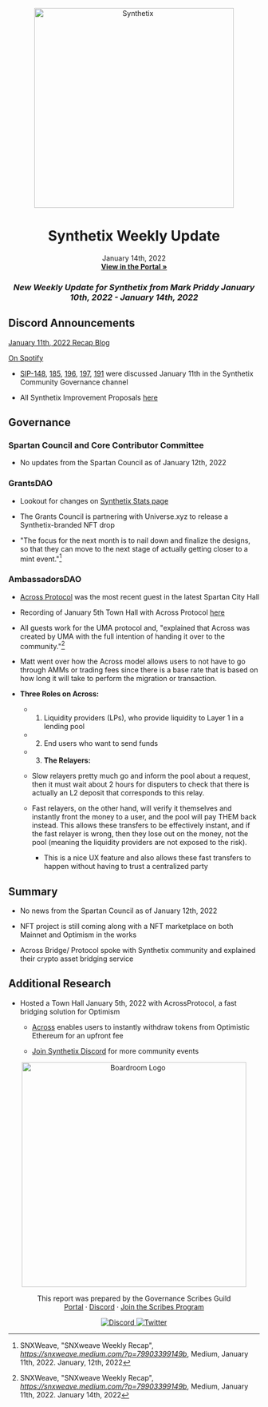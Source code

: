 
<p align="center">
  <a href="http://app.boardroom.info/BanklessDAO">
    <img src="https://miro.medium.com/max/1400/1*V3K-Uu2va_r9p7O2p_FzMw.png" alt="Synthetix" width="400" />
  </a>
  <h1 align="center">Synthetix Weekly Update</h1>
  <p align="center">
    January 14th, 2022
  <br />
  <a href="http://app.boardroom.info/BanklessDAO"><strong>View in the Portal »</strong></a>
  <br />
  </p>
</p>

### <p align="center"> *New Weekly Update for Synthetix from Mark Priddy January 10th, 2022 - January 14th, 2022*

## Discord Announcements
	
[January 11th, 2022 Recap Blog](https://snxweave.medium.com/?p=79903399149b)

[On Spotify](https://open.spotify.com/episode/1sQ2O29KAElKNyGne4zNj1)

-  [SIP-148](https://sips.synthetix.io/sips/sip-148/), [185](https://sips.synthetix.io/sips/sip-185/), [196](https://sips.synthetix.io/sips/sip-196/), [197](https://sips.synthetix.io/sips/sip-197/), [191](https://sips.synthetix.io/sips/sip-191/) were discussed January 11th in the Synthetix Community Governance channel
	
- All Synthetix Improvement Proposals [here](https://sips.synthetix.io/all-sip/)
	
## Governance

### Spartan Council and Core Contributor Committee
	
- No updates from the Spartan Council as of January 12th, 2022	
			
### GrantsDAO

- Lookout for changes on [Synthetix Stats page](https://stats.synthetix.io/)
  
- The Grants Council is partnering with Universe.xyz to release a Synthetix-branded NFT drop
  
- "The focus for the next month is to nail down and finalize the designs, so that they can move to the next stage of actually getting closer to a mint event."[^1]
	
[^1]: SNXWeave, "SNXweave Weekly Recap", *https://snxweave.medium.com/?p=79903399149b*, Medium, January 11th, 2022. January, 12th, 2022

### AmbassadorsDAO

- [Across Protocol](https://across.to/) was the most recent guest in the latest Spartan City Hall
 
- Recording of January 5th Town Hall with Across Protocol [here](https://anchor.fm/synthetix/episodes/SD044---Spartan-City-Hall---Across-Protocol-e1clk5m/a-a772l24)

- All guests work for the UMA protocol and, "explained that Across was created by UMA with the full intention of handing it over to the community."[^2]
	
[^2]: SNXWeave, "SNXweave Weekly Recap", *https://snxweave.medium.com/?p=79903399149b*, Medium, January 11th, 2022. January 14th, 2022

- Matt went over how the Across model allows users to not have to go through AMMs or trading fees since there is a base rate that is based on how long it will take to perform the migration or transaction.

- **Three Roles on Across:**
  
  - 1. Liquidity providers (LPs), who provide liquidity to Layer 1 in a lending pool
  
  - 2. End users who want to send funds
  
  - 3. **The Relayers:**

  - Slow relayers pretty much go and inform the pool about a request, then it must wait about 2 hours for disputers to check that there is actually an L2 deposit that corresponds to this relay.
  
  - Fast relayers, on the other hand, will verify it themselves and instantly front the money to a user, and the pool will pay THEM back instead. This allows these transfers to be effectively instant, and if the fast relayer is wrong, then they lose out on the money, not the pool (meaning the liquidity providers are not exposed to the risk).

    - This is a nice UX feature and also allows these fast transfers to happen without having to trust a centralized party
  
## Summary

- No news from the Spartan Council as of January 12th, 2022
  
- NFT project is still coming along with a NFT marketplace on both Mainnet and Optimism in the works
  
- Across Bridge/ Protocol spoke with Synthetix community and explained their crypto asset bridging service
 

## Additional Research

- Hosted a Town Hall January 5th, 2022 with AcrossProtocol, a fast bridging solution for Optimism
	
  - [Across](https://across.to/) enables users to instantly withdraw tokens from Optimistic Ethereum for an upfront fee
	
  - [Join Synthetix Discord](https://discord.gg/bq3V9brMQV) for more community events

<p align="center">
  <a href="http://app.boardroom.info/">
    <img src="https://i.ibb.co/PFcchnQ/boardroom.png" alt="Boardroom Logo" width="450" />
  </a>
</p>

<p align="center">
	This report was prepared by the Governance Scribes Guild
  <br />
  <a href="http://boardroom.info/">Portal</a>
  ·
  <a href="https://discord.com/invite/tgrTFg9">Discord</a>
  ·
  <a href="https://boardroom.mirror.xyz/JHrN8nVy_J4C7Xzj37zoyPANg0ZnNszhWy9YOZHC0lM">Join the Scribes Program</a>
</p>

<p align="center">
  <a href="https://discord.gg/CEZ8WfuK8s">
    <img src="https://img.shields.io/badge/Discord-Join-7289da?style=for-the-badge&logo=discord&logoColor=white" alt="Discord" />
  </a>
  <a href="https://twitter.com/boardroom_info">
    <img src="https://img.shields.io/badge/Twitter-Follow-1da1f2?style=for-the-badge&logo=twitter&logoColor=white" alt="Twitter" />
  </a>
</p>
